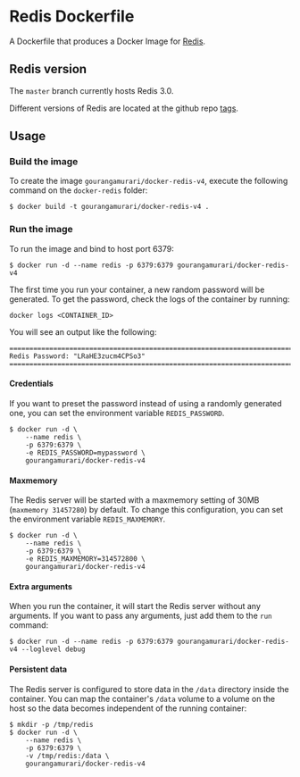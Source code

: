 # Redis Dockerfile

A Dockerfile that produces a Docker Image for [Redis](http://redis.io/).

## Redis version

The `master` branch currently hosts Redis 3.0.

Different versions of Redis are located at the github repo [tags](https://github.infra.hana.ondemand.com/cloudfoundry/docker-redis/tags).

## Usage

### Build the image

To create the image `gourangamurari/docker-redis-v4`, execute the following command on the `docker-redis` folder:

```
$ docker build -t gourangamurari/docker-redis-v4 .
```

### Run the image

To run the image and bind to host port 6379:

```
$ docker run -d --name redis -p 6379:6379 gourangamurari/docker-redis-v4
```

The first time you run your container, a new random password will be generated. To get the password,
check the logs of the container by running:

```
docker logs <CONTAINER_ID>
```

You will see an output like the following:

```
========================================================================
Redis Password: "LRaHE3zucm4CPSo3"
========================================================================
```

#### Credentials

If you want to preset the password instead of using a randomly generated one, you can set the environment variable `REDIS_PASSWORD`.

```
$ docker run -d \
    --name redis \
    -p 6379:6379 \
    -e REDIS_PASSWORD=mypassword \
    gourangamurari/docker-redis-v4
```

#### Maxmemory

The Redis server will be started with a maxmemory setting of 30MB (`maxmemory 31457280`) by default. To change this configuration, you can set the environment variable `REDIS_MAXMEMORY`.

```
$ docker run -d \
    --name redis \
    -p 6379:6379 \
    -e REDIS_MAXMEMORY=314572800 \
    gourangamurari/docker-redis-v4
```

#### Extra arguments

When you run the container, it will start the Redis server without any arguments. If you want to pass any arguments,
just add them to the `run` command:

```
$ docker run -d --name redis -p 6379:6379 gourangamurari/docker-redis-v4 --loglevel debug
```

#### Persistent data

The Redis server is configured to store data in the `/data` directory inside the container. You can map the
container's `/data` volume to a volume on the host so the data becomes independent of the running container:

```
$ mkdir -p /tmp/redis
$ docker run -d \
    --name redis \
    -p 6379:6379 \
    -v /tmp/redis:/data \
    gourangamurari/docker-redis-v4
```
